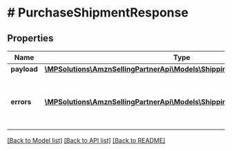 # # PurchaseShipmentResponse

## Properties

Name | Type | Description | Notes
------------ | ------------- | ------------- | -------------
**payload** | [**\MPSolutions\AmznSellingPartnerApi\Models\Shipping\PurchaseShipmentResult**](PurchaseShipmentResult.md) |  | [optional]
**errors** | [**\MPSolutions\AmznSellingPartnerApi\Models\Shipping\Error[]**](Error.md) | A list of error responses returned when a request is unsuccessful. | [optional]

[[Back to Model list]](../../README.md#models) [[Back to API list]](../../README.md#endpoints) [[Back to README]](../../README.md)
